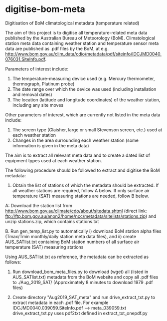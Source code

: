 # digitise-bom-meta
Digitisation of BoM climatological metadata (temperature related)

The aim of this project is to digitise all temperature-related meta data published by the Australian Bureau of Meteorology (BoM).
Climatological station meta data containing weather station and temperature sensor meta data are published as .pdf files by the BoM, at e.g. http://www.bom.gov.au/clim_data/cdio/metadata/pdf/siteinfo/IDCJMD0040.076031.SiteInfo.pdf.

Parameters of interest include:
1. The temperature-measuring device used (e.g. Mercury thermometer, thermograph, Platinum probe)
2. The date range over which the device was used (including installation and removal dates)
3. The location (latitude and longitude coordinates) of the weather station, including any site moves

Other parameters of interest, which are currently not listed in the meta data include:
1. The screen type (Glaisher, large or small Stevenson screen, etc.) used at each weather station
2. Changes in the area surrounding each weather station (some information is given in the meta data)

The aim is to extract all relevant meta data and to create a dated list of equipment types used at each weather station.

The following procedure should be followed to extract and digitise the BoM metadata:
1. Obtain the list of stations of which the metadata should be extracted. If all weather stations are required, follow A below. If only surface air temperature (SAT) measuring stations are needed, follow B below.

A: Download the station list from http://www.bom.gov.au/climate/cdo/about/sitedata.shtml
(direct link: ftp://ftp.bom.gov.au/anon2/home/ncc/metadata/sitelists/stations.zip) and unzip stations.zip, which contains stations.txt

B. Run gen_temp_list.py to automatically 
i) download BoM station alpha files (Tmax/Tmin monthly/daily station meta data files), and 
ii) create AUS_SATlist.txt containing BoM station numbers of all surface air temperature (SAT) measuring stations

Using AUS_SATlist.txt as reference, the metadata can be extracted as follows:

1. Run download_bom_meta_files.py to download (wget) all (listed in AUS_SATlist.txt) metadata from the BoM website and copy all .pdf files to ./Aug_2019_SAT/
(Approximately 8 minutes to download 1979 .pdf files)

2. Create directory "Aug2019_SAT_meta" and run drive_extract_txt.py to extract metadata in each .pdf file.
For example IDCJMD0040.039059.SiteInfo.pdf --> meta_039059.txt
drive_extract_txt.py uses pdf2txt defined in extract_txt_onepdf.py



